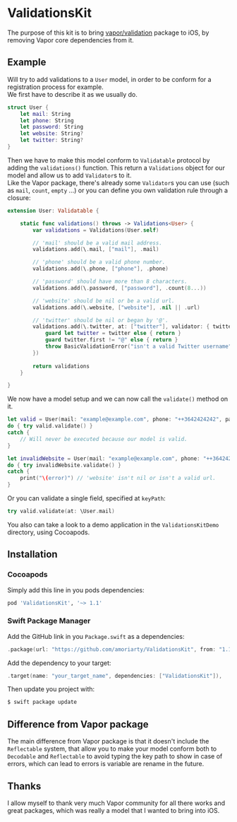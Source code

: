 # ValidationsKit

The purpose of this kit is to bring [vapor/validation](https://github.com/vapor/validation) package to iOS, by removing Vapor core dependencies from it.

## Example

Will try to add validations to a `User` model, in order to be conform for a registration process for example.  
We first have to describe it as we usually do.

```swift
struct User {
    let mail: String
    let phone: String
    let password: String
    let website: String?
    let twitter: String?
}
```

Then we have to make this model conform to `Validatable` protocol by adding the `validations()` function. This return a `Validations` object for our model and allow us to add `Validator`s to it.  
Like the Vapor package, there's already some `Validator`s you can use (such as `mail`, `count`, `empty` ...) or you can define you own validation rule through a closure:

```swift
extension User: Validatable {

    static func validations() throws -> Validations<User> {
        var validations = Validations(User.self)

        // 'mail' should be a valid mail address.
        validations.add(\.mail, ["mail"], .mail)

        // 'phone' should be a valid phone number.
        validations.add(\.phone, ["phone"], .phone) 

        // 'password' should have more than 8 characters.
        validations.add(\.password, ["password"], .count(8...))

        // 'website' should be nil or be a valid url.
        validations.add(\.website, ["website"], .nil || .url)

        // 'twitter' should be nil or began by '@'.
        validations.add(\.twitter, at: ["twitter"], validator: { twitter in
        	guard let twitter = twitter else { return }
            guard twitter.first != "@" else { return }
            throw BasicValidationError("isn't a valid Twitter username")
        })
        
        return validations
    }

}
```

We now have a model setup and we can now call the `validate()` method on it.

```swift
let valid = User(mail: "example@example.com", phone: "++3642424242", password: "somepassword", website: nil, twitter: nil)
do { try valid.validate() }
catch {
	// Will never be executed because our model is valid.
}

let invalidWebsite = User(mail: "example@example.com", phone: "++3642424242", password: "somepassword", website: "notValidUrl", twitter: nil)
do { try invalidWebsite.validate() }
catch {
	print("\(error)") // 'website' isn't nil or isn't a valid url.
}
```

Or you can validate a single field, specified at `keyPath`:

```swift
try valid.validate(at: \User.mail)
```

You also can take a look to a demo application in the `ValidationsKitDemo` directory, using Cocoapods.

## Installation
### Cocoapods

Simply add this line in you pods dependencies:

```ruby
pod 'ValidationsKit', '~> 1.1'
```

### Swift Package Manager

Add the GitHub link in you `Package.swift` as a dependencies:

```swift
.package(url: "https://github.com/amoriarty/ValidationsKit", from: "1.1.0"),
```

Add the dependency to your target:

```swift
.target(name: "your_target_name", dependencies: ["ValidationsKit"]),
```

Then update you project with:

```sh
$ swift package update
```

## Difference from Vapor package

The main difference from Vapor package is that it doesn't include the `Reflectable` system, that allow you to make your model conform both to `Decodable` and `Reflectable` to avoid typing the key path to show in case of errors, which can lead to errors is variable are rename in the future.

## Thanks

I allow myself to thank very much Vapor community for all there works and great packages, which was really a model that I wanted to bring into iOS.

